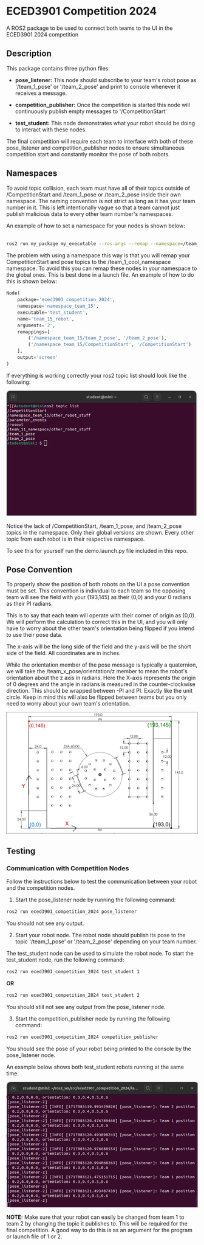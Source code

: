 # ECED3901 Competition 2024
A ROS2 package to be used to connect both teams to the UI in the ECED3901 2024 competition

## Description

This package contains three python files:

 - **pose_listener:** This node should subscribe to your team's robot pose as '/team_1_pose' or '/team_2_pose' and print to console whenever it receives a message.
 
 - **competition_publisher:** Once the competition is started this node will continuously publish empty messages to '/CompetitionStart'
 
 - **test_student:** This node demonstrates what your robot should be doing to interact with these nodes.
 
 The final competition will require each team to interface with both of these pose_listener and competition_publisher nodes to ensure simultaneous competition start and constantly monitor the pose of both robots.


## Namespaces

To avoid topic collision, each team must have all of their topics outside of /CompetitionStart and /team_1_pose or /team_2_pose inside their own namespace. The naming convention is not strict as long as it has your team number in it. This is left intentionally vague so that a team cannot just publish malicious data to every other team number's namespaces.

An example of how to set a namespace for your nodes is shown below:

```bash

ros2 run my_package my_executable --ros-args --remap --namespace=/team_1_cool_namespace
```

The problem with using a namespace this way is that you will remap your CompetitionStart and pose topics to the /team_1_cool_namespace namespace. To avoid this you can remap these nodes in your namespace to the global ones. This is best done in a launch file. An example of how to do this is shown below:


```python
Node(
	package='eced3901_competition_2024',
    namespace='namespace_team_15',
	executable='test_student',
	name='team_15_robot',
	arguments='2',
	remappings=[
		('/namespace_team_15/team_2_pose', '/team_2_pose'),
		('/namespace_team_15/CompetitionStart', '/CompetitionStart')
	],
	output='screen'
)
```

If everything is working correctly your ros2 topic list should look like the following:

![image](img/remap_example.png)

Notice the lack of /CompetitionStart, /team_1_pose, and /team_2_pose topics in the namespace. Only their global versions are shown. Every other topic from each robot is in their respective namespace.

To see this for yourself run the demo.launch.py file included in this repo.

## Pose Convention

To properly show the position of both robots on the UI a pose convention must be set. This convention is individual to each team so the opposing team will see the field with your (193,145) as their (0,0) and your 0 radians as their PI radians.

This is to say that each team will operate with their corner of origin as (0,0). We will perform the calculation to correct this in the UI, and you will only have to worry about the other team's orientation being flipped if you intend to use their pose data.

The x-axis will be the long side of the field and the y-axis will be the short side of the field. All coordinates are in inches.

While the orientation member of the pose message is typically a quaternion, we will take the /team_x_pose/orientation/z member to mean the robot's orientation about the z axis in radians. Here the X-axis represents the origin of 0 degrees and the angle in radians is measured in the counter-clockwise direction. This should be wrapped between -PI and PI. Exactly like the unit circle. Keep in mind this will also be flipped between teams but you only need to worry about your own team's orientation.


![image](img/map.png)



## Testing

### Communication with Competition Nodes

Follow the instructions below to test the communication between your robot and the competition nodes.

1. Start the pose_listener node by running the following command:

```bash
ros2 run eced3901_competition_2024 pose_listener
```

You should not see any output.

2. Start your robot node. The robot node should publish its pose to the topic '/team_1_pose' or '/team_2_pose' depending on your team number.

The test_student node can be used to simulate the robot node. To start the test_student node, run the following command:

```bash
ros2 run eced3901_competition_2024 test_student 1
```

**OR** 

```bash
ros2 run eced3901_competition_2024 test_student 2
```

You should still not see any output from the pose_listener node.

3. Start the competition_publisher node by running the following command:

```bash
ros2 run eced3901_competition_2024 competition_publisher
```

You should see the pose of your robot being printed to the console by the pose_listener node.

An example below shows both test_student robots running at the same time:

![image](img/test_example.png)

**NOTE:** Make sure that your robot can easily be changed from team 1 to team 2 by changing the topic it publishes to. This will be required for the final competition. A good way to do this is as an argument for the program or launch file of 1 or 2.



